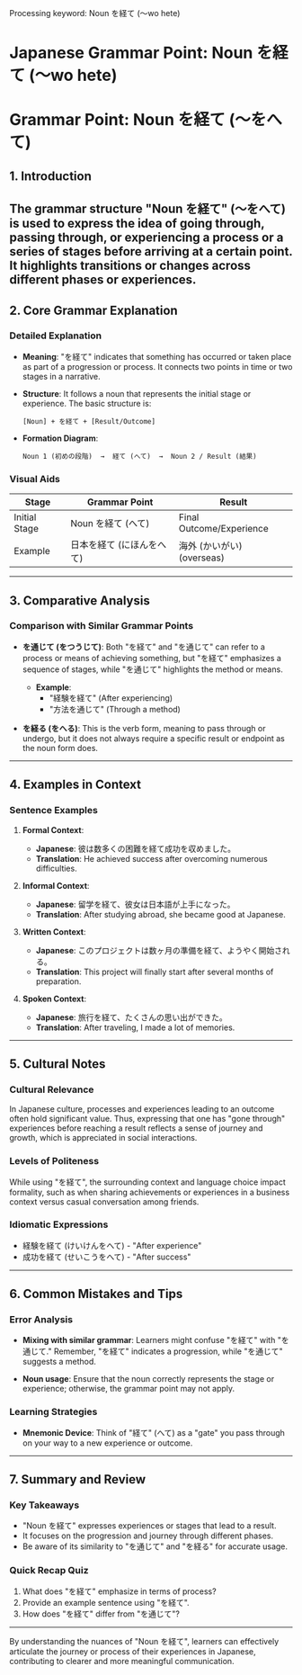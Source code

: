 Processing keyword: Noun を経て (〜wo hete)
# Japanese Grammar Point: Noun を経て (〜wo hete)
# Grammar Point: Noun を経て (〜をへて)
## 1. Introduction
The grammar structure "Noun を経て" (〜をへて) is used to express the idea of going through, passing through, or experiencing a process or a series of stages before arriving at a certain point. It highlights transitions or changes across different phases or experiences.
---
## 2. Core Grammar Explanation
### Detailed Explanation
- **Meaning**: "を経て" indicates that something has occurred or taken place as part of a progression or process. It connects two points in time or two stages in a narrative.
- **Structure**: It follows a noun that represents the initial stage or experience. The basic structure is:
  
  ```
  [Noun] + を経て + [Result/Outcome]
  ```
- **Formation Diagram**:
  
    ```
    Noun 1 (初めの段階)  →  経て (へて)  →  Noun 2 / Result (結果)
    ```
### Visual Aids
| Stage         | Grammar Point        | Result                       |
|---------------|----------------------|------------------------------|
| Initial Stage | Noun を経て (へて) | Final Outcome/Experience      |
| Example       | 日本を経て (にほんをへて) | 海外 (かいがい) (overseas) |
---
## 3. Comparative Analysis
### Comparison with Similar Grammar Points
- **を通じて (をつうじて)**: Both "を経て" and "を通じて" can refer to a process or means of achieving something, but "を経て" emphasizes a sequence of stages, while "を通じて" highlights the method or means.
  
  - **Example**: 
    - "経験を経て" (After experiencing)
    - "方法を通じて" (Through a method)
  
- **を経る (をへる)**: This is the verb form, meaning to pass through or undergo, but it does not always require a specific result or endpoint as the noun form does.
---
## 4. Examples in Context
### Sentence Examples
1. **Formal Context**:
   - **Japanese**: 彼は数多くの困難を経て成功を収めました。
   - **Translation**: He achieved success after overcoming numerous difficulties.
  
2. **Informal Context**:
   - **Japanese**: 留学を経て、彼女は日本語が上手になった。
   - **Translation**: After studying abroad, she became good at Japanese.
  
3. **Written Context**:
   - **Japanese**: このプロジェクトは数ヶ月の準備を経て、ようやく開始される。
   - **Translation**: This project will finally start after several months of preparation.
  
4. **Spoken Context**:
   - **Japanese**: 旅行を経て、たくさんの思い出ができた。
   - **Translation**: After traveling, I made a lot of memories.
---
## 5. Cultural Notes
### Cultural Relevance
In Japanese culture, processes and experiences leading to an outcome often hold significant value. Thus, expressing that one has "gone through" experiences before reaching a result reflects a sense of journey and growth, which is appreciated in social interactions.
### Levels of Politeness
While using "を経て", the surrounding context and language choice impact formality, such as when sharing achievements or experiences in a business context versus casual conversation among friends.
### Idiomatic Expressions
- 経験を経て (けいけんをへて) - "After experience"
- 成功を経て (せいこうをへて) - "After success"
---
## 6. Common Mistakes and Tips
### Error Analysis
- **Mixing with similar grammar**: Learners might confuse "を経て" with "を通じて." Remember, "を経て" indicates a progression, while "を通じて" suggests a method.
  
- **Noun usage**: Ensure that the noun correctly represents the stage or experience; otherwise, the grammar point may not apply.
### Learning Strategies
- **Mnemonic Device**: Think of "経て" (へて) as a "gate" you pass through on your way to a new experience or outcome.
---
## 7. Summary and Review
### Key Takeaways
- "Noun を経て" expresses experiences or stages that lead to a result.
- It focuses on the progression and journey through different phases.
- Be aware of its similarity to "を通じて" and "を経る" for accurate usage.
### Quick Recap Quiz
1. What does "を経て" emphasize in terms of process?
2. Provide an example sentence using "を経て".
3. How does "を経て" differ from "を通じて"?
--- 
By understanding the nuances of "Noun を経て", learners can effectively articulate the journey or process of their experiences in Japanese, contributing to clearer and more meaningful communication.
